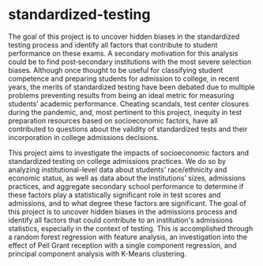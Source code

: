 # standardized-testing
The goal of this project is to uncover hidden biases in the standardized testing process and identify all factors that contribute to student performance on these exams. A secondary motivation for this analysis could be to find post‑secondary institutions with the most severe selection biases.
Although once thought to be useful for classifying student competence and preparing students for admission to college, in recent years, the merits of standardized testing have been debated due to multiple problems preventing results from being an ideal metric for measuring students’ academic performance. Cheating scandals, test center closures during the pandemic, and, most pertinent to this project, inequity in test preparation resources based on socioeconomic factors, have all contributed to questions about the validity of standardized tests and their incorporation in college admissions decisions.

This project aims to investigate the impacts of socioeconomic factors and standardized testing on college admissions practices. We do so by analyzing institutional-level data about students’ race/ethnicity and economic status, as well as data about the institutions’ sizes, admissions practices, and aggregate secondary school performance to determine if these factors play a statistically significant role in test scores and admissions, and to what degree these factors are significant. The goal of this project is to uncover hidden biases in the admissions process and identify all factors that could contribute to an institution's admissions statistics, especially in the context of testing. This is accomplished through a random forest regression with feature analysis, an investigation into the effect of Pell Grant reception with a single component regression, and principal component analysis with K-Means clustering.
